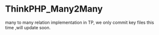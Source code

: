 # ThinkPHP_Many2Many
many to many relation implementation in TP, we only commit key files this time ,will update soon. 
